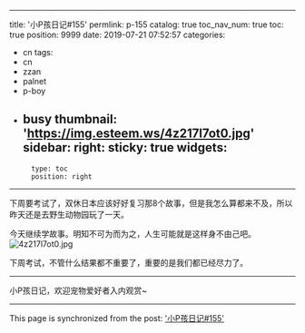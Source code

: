 
---
title: '小P孩日记#155'
permlink: p-155
catalog: true
toc_nav_num: true
toc: true
position: 9999
date: 2019-07-21 07:52:57
categories:
- cn
tags:
- cn
- zzan
- palnet
- p-boy
- busy
thumbnail: 'https://img.esteem.ws/4z217l7ot0.jpg'
sidebar:
    right:
        sticky: true
widgets:
    -
        type: toc
        position: right
---


下周要考试了，双休日本应该好好复习那8个故事，但是我怎么算都来不及，所以昨天还是去野生动物园玩了一天。

今天继续学故事。明知不可为而为之，人生可能就是这样身不由己吧。
![4z217l7ot0.jpg](https://img.esteem.ws/4z217l7ot0.jpg)

下周考试，不管什么结果都不重要了，重要的是我们都已经尽力了。

***

小P孩日记，欢迎宠物爱好者入内观赏~

- - -

This page is synchronized from the post: ['小P孩日记#155'](https://steemit.com/@julian2013/p-155)

